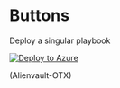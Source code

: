 # Buttons

Deploy a singular playbook


[![Deploy to Azure](https://aka.ms/deploytoazurebutton)](https://portal.azure.com/#create/Microsoft.Template/uri/https%3A%2F%2Fraw.githubusercontent.com%2FJakeD-5Q%2FCommunityPlaybooks%2Fmain%2FGroups%2FEnrich%2520Incidents%2Fazuredeploy.ps1)

(Alienvault-OTX)